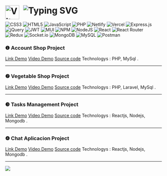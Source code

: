 ## <h1 color="#36BCF7FF"><img align="left" alt="Vite" width="45px" style="padding-right:10px;" src="https://www.svgrepo.com/show/374167/vite.svg" /> <img src="https://readme-typing-svg.herokuapp.com?font=Bebas+Neue&size=50&duration=2000&pause=300&color=F70000&background=FF232300&vCenter=true&random=false&width=435&lines=I'M+PS26819;I'M+WEB+DEVELOPER;I'M+TRAN+LE+HUY+HOANG;13%2F5%2F2004" alt="Typing SVG" />
</h1> 

 ![CSS3](https://img.shields.io/badge/css3-%231572B6.svg?style=for-the-badge&logo=css3&logoColor=white) ![HTML5](https://img.shields.io/badge/html5-%23E34F26.svg?style=for-the-badge&logo=html5&logoColor=white) ![JavaScript](https://img.shields.io/badge/javascript-%23323330.svg?style=for-the-badge&logo=javascript&logoColor=%23F7DF1E) ![PHP](https://img.shields.io/badge/php-%23777BB4.svg?style=for-the-badge&logo=php&logoColor=white) ![Netlify](https://img.shields.io/badge/netlify-%23000000.svg?style=for-the-badge&logo=netlify&logoColor=#00C7B7) ![Vercel](https://img.shields.io/badge/vercel-%23000000.svg?style=for-the-badge&logo=vercel&logoColor=white) ![Express.js](https://img.shields.io/badge/express.js-%23404d59.svg?style=for-the-badge&logo=express&logoColor=%2361DAFB) ![jQuery](https://img.shields.io/badge/jquery-%230769AD.svg?style=for-the-badge&logo=jquery&logoColor=white) ![JWT](https://img.shields.io/badge/JWT-black?style=for-the-badge&logo=JSON%20web%20tokens) ![MUI](https://img.shields.io/badge/MUI-%230081CB.svg?style=for-the-badge&logo=material-ui&logoColor=white) ![NPM](https://img.shields.io/badge/NPM-%23000000.svg?style=for-the-badge&logo=npm&logoColor=white) ![NodeJS](https://img.shields.io/badge/node.js-6DA55F?style=for-the-badge&logo=node.js&logoColor=white) ![React](https://img.shields.io/badge/react-%2320232a.svg?style=for-the-badge&logo=react&logoColor=%2361DAFB) ![React Router](https://img.shields.io/badge/React_Router-CA4245?style=for-the-badge&logo=react-router&logoColor=white) ![Redux](https://img.shields.io/badge/redux-%23593d88.svg?style=for-the-badge&logo=redux&logoColor=white) ![Socket.io](https://img.shields.io/badge/Socket.io-black?style=for-the-badge&logo=socket.io&badgeColor=010101) ![MongoDB](https://img.shields.io/badge/MongoDB-%234ea94b.svg?style=for-the-badge&logo=mongodb&logoColor=white) ![MySQL](https://img.shields.io/badge/mysql-%2300f.svg?style=for-the-badge&logo=mysql&logoColor=white) ![Postman](https://img.shields.io/badge/Postman-FF6C37?style=for-the-badge&logo=postman&logoColor=white)

 ### ❶  Account Shop Project 
  
[Link Demo](http://clonesnew.rf.gd/clonesnew/client/home.php) [Video Demo](https://gemoo.com/tools/upload-video/share/579358899260489728?codeId=v6gwLm8ygl7WN&card=579358895217180672&origin=videolinkgenerator) [Source code](https://github.com/tranlehuyhoang/Accounts_Shop_Project) Technologys : PHP, MySql .

 ---

 ### ❷  Vegetable Shop Project 
  
[Link Demo](http://fastkartshop.rf.gd/public/) [Video Demo](https://gemoo.com/tools/upload-video/share/579363558939308032?codeId=vJRqq2xJkLLob&card=579363555101519872&origin=videolinkgenerator) [Source code](https://github.com/tranlehuyhoang/Vegetable_Shop_Project) Technologys : PHP, Laravel, MySql .

 ---

### ❸ Tasks Management Project 

[Link Demo](https://ps26819.vercel.app/) [Video Demo](https://gemoo.com/tools/upload-video/share/577798970573676544?codeId=vJR6Nm5p7A4Z9&card=577798966807191552&origin=videolinkgenerator) [Source code](https://github.com/tranlehuyhoang/Stack_Management_Project) Technologys : Reactjs, Nodejs, Mongodb .
 
---

 ### ❹ Chat Aplicacion Project 

[Link Demo](https://ps26819.vercel.app/) [Video Demo](https://gemootest.s3.us-east-2.amazonaws.com/s/res/514885813225336832/edb15e885a9719d68608143c112c0a36.mp4?X-Amz-Content-Sha256=UNSIGNED-PAYLOAD&X-Amz-Algorithm=AWS4-HMAC-SHA256&X-Amz-Credential=AKIARLZICB6QQHKRCV7K%2F20231031%2Fus-east-2%2Fs3%2Faws4_request&X-Amz-Date=20231031T020805Z&X-Amz-SignedHeaders=host&X-Amz-Expires=7200&X-Amz-Signature=cf0c868baca96ff5573d0f9748c83c6431986a64bab7d5a00085f857b2a53dce) [Source code](https://github.com/tranlehuyhoang/Stack_Management_Project) Technologys : Reactjs, Nodejs, Mongodb .

---
<img align="center" src="https://qph.cf2.quoracdn.net/main-qimg-c99e353f761d318322c853c03ebcf21b" />

 
 

 
 
